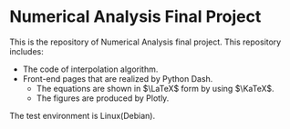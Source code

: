 # Numerical Analysis Final Project

This is the repository of Numerical Analysis final project. This repository includes:

- The code of interpolation algorithm.
- Front-end pages that are realized by Python Dash.
  - The equations are shown in $\LaTeX$ form by using $\KaTeX$.
  - The figures are produced by Plotly.

The test environment is Linux(Debian).
